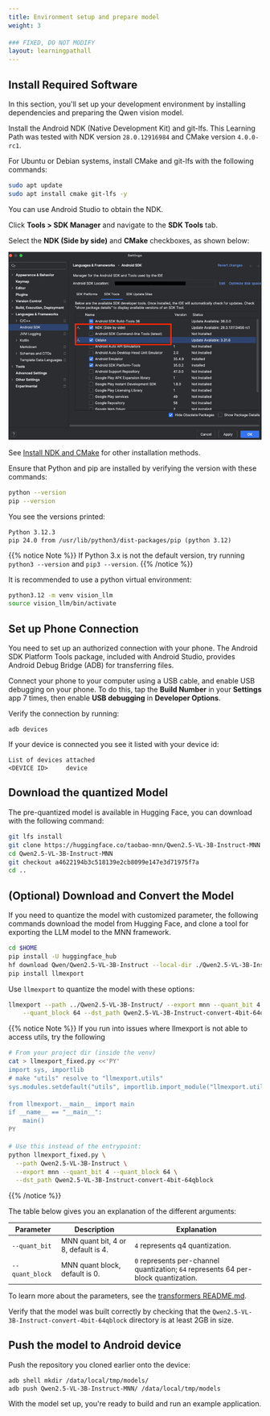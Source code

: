 ```yaml
---
title: Environment setup and prepare model
weight: 3

### FIXED, DO NOT MODIFY
layout: learningpathall
---
```

## Install Required Software

In this section, you'll set up your development environment by installing dependencies and preparing the Qwen vision model.

Install the Android NDK (Native Development Kit) and git-lfs. This Learning Path was tested with NDK version `28.0.12916984` and CMake version `4.0.0-rc1`.

For Ubuntu or Debian systems, install CMake and git-lfs with the following commands:

```bash
sudo apt update
sudo apt install cmake git-lfs -y
```

You can use Android Studio to obtain the NDK.

Click **Tools > SDK Manager** and navigate to the **SDK Tools** tab.

Select the **NDK (Side by side)** and **CMake** checkboxes, as shown below:

![Install NDK](./install_ndk.png)

See [Install NDK and CMake](https://developer.android.com/studio/projects/install-ndk) for other installation methods.

Ensure that Python and pip are installed by verifying the version with these commands:

```bash
python --version
pip --version
```

You see the versions printed:

```output
Python 3.12.3
pip 24.0 from /usr/lib/python3/dist-packages/pip (python 3.12)
```

{{% notice Note %}}
If Python 3.x is not the default version, try running `python3 --version` and `pip3 --version`.
{{% /notice %}}

It is recommended to use a python virtual environment:

```bash
python3.12 -m venv vision_llm
source vision_llm/bin/activate
```

## Set up Phone Connection

You need to set up an authorized connection with your phone. The Android SDK Platform Tools package, included with Android Studio, provides Android Debug Bridge (ADB) for transferring files.

Connect your phone to your computer using a USB cable, and enable USB debugging on your phone. To do this, tap the **Build Number** in your **Settings** app 7 times, then enable **USB debugging** in **Developer Options**.

Verify the connection by running:

```console
adb devices
```

If your device is connected you see it listed with your device id:

```output
List of devices attached
<DEVICE ID>     device
```

## Download the quantized Model

The pre-quantized model is available in Hugging Face, you can download with the following command:

```bash
git lfs install
git clone https://huggingface.co/taobao-mnn/Qwen2.5-VL-3B-Instruct-MNN
cd Qwen2.5-VL-3B-Instruct-MNN
git checkout a4622194b3c518139e2cb8099e147e3d71975f7a
cd ..
```

## (Optional) Download and Convert the Model
If you need to quantize the model with customized parameter, the following commands download the model from Hugging Face, and clone a tool for exporting the LLM model to the MNN framework.

```bash
cd $HOME
pip install -U huggingface_hub
hf download Qwen/Qwen2.5-VL-3B-Instruct --local-dir ./Qwen2.5-VL-3B-Instruct/
pip install llmexport
```
Use `llmexport` to quantize the model with these options:

```bash
llmexport --path ../Qwen2.5-VL-3B-Instruct/ --export mnn --quant_bit 4 \
    --quant_block 64 --dst_path Qwen2.5-VL-3B-Instruct-convert-4bit-64qblock
```

{{% notice Note %}}
If you run into issues where llmexport is not able to access utils, try the following
```bash
# From your project dir (inside the venv)
cat > llmexport_fixed.py <<'PY'
import sys, importlib
# make "utils" resolve to "llmexport.utils"
sys.modules.setdefault("utils", importlib.import_module("llmexport.utils"))

from llmexport.__main__ import main
if __name__ == "__main__":
    main()
PY

# Use this instead of the entrypoint:
python llmexport_fixed.py \
  --path Qwen2.5-VL-3B-Instruct \
  --export mnn --quant_bit 4 --quant_block 64 \
  --dst_path Qwen2.5-VL-3B-Instruct-convert-4bit-64qblock
```
{{% /notice %}}

The table below gives you an explanation of the different arguments:

| Parameter        | Description | Explanation |
|------------------|-------------|--------------|
| `--quant_bit` | MNN quant bit, 4 or 8, default is 4. | `4` represents q4 quantization. |
| `--quant_block` | MNN quant block, default is 0. | `0` represents per-channel quantization; `64` represents 64 per-block quantization. |

To learn more about the parameters, see the [transformers README.md](https://github.com/alibaba/MNN/tree/master/transformers).

Verify that the model was built correctly by checking that the `Qwen2.5-VL-3B-Instruct-convert-4bit-64qblock` directory is at least 2GB in size.

## Push the model to Android device

Push the repository you cloned earlier onto the device:

```shell
adb shell mkdir /data/local/tmp/models/
adb push Qwen2.5-VL-3B-Instruct-MNN/ /data/local/tmp/models
```

With the model set up, you're ready to build and run an example application.
